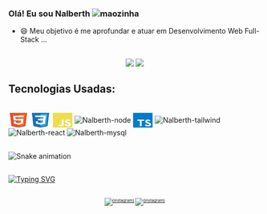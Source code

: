 ### Olá! Eu sou Nalberth <img alt="maozinha" width="28" src="https://media.giphy.com/media/hvRJCLFzcasrR4ia7z/giphy.gif">

<!-- - 🔭 Sou bolsista em <b>LABEX - LABoratório de programação EXtrema</b> ... -->
<!-- - 🌱 Estou me aprofundando em Desenvolvimento Web ... -->
- 😄 Meu objetivo é me aprofundar e atuar em Desenvolvimento Web Full-Stack ...

 ##


 <div align="center">
 <img height="180em" src="https://github-readme-stats-sigma-five.vercel.app/api?username=nalbertc&show_icons=true&theme=tokyonight&include_all_commits=true&count_private=true"/>



<img height="180em" src="https://github-readme-stats-sigma-five.vercel.app/api/top-langs/?username=NalbertC&layout=compact&langs_count=7&theme=tokyonight"/>


</div> 



 
 ## 

      
## Tecnologias Usadas: 

<div style="display: inline_block"><br>

<img align="center" alt="Nalberth-HTML" height="30" width="40" src="https://raw.githubusercontent.com/devicons/devicon/master/icons/html5/html5-original.svg">
  <img align="center" alt="Nalberth-CSS" height="30" width="40" src="https://raw.githubusercontent.com/devicons/devicon/master/icons/css3/css3-original.svg">
  <img align="center" alt="Nalberth-Js" height="30" width="40" src="https://raw.githubusercontent.com/devicons/devicon/master/icons/javascript/javascript-plain.svg">
   <img align="center" alt="Nalberth-node" height="30" width="40" src="https://cdn.jsdelivr.net/gh/devicons/devicon/icons/nodejs/nodejs-plain.svg" />
   <img align="center" alt="Nalberth-Ts" height="30" width="40" src="https://raw.githubusercontent.com/devicons/devicon/master/icons/typescript/typescript-plain.svg">
   <img align="center" alt="Nalberth-tailwind" height="30" src="https://cdn.jsdelivr.net/gh/devicons/devicon/icons/tailwindcss/tailwindcss-plain.svg" />
   <img align="center" alt="Nalberth-react" height="30" width="40" src="https://cdn.jsdelivr.net/gh/devicons/devicon/icons/react/react-original.svg" />
<!--    <img align="center" alt="Nalberth-postgres" height="30" src="https://cdn.jsdelivr.net/gh/devicons/devicon/icons/postgresql/postgresql-plain.svg" /> -->
   <img align="center" alt="Nalberth-mysql" height="30" src="https://cdn.jsdelivr.net/gh/devicons/devicon/icons/mysql/mysql-plain.svg" />
<!--    <img align="center" alt="Nalberth-docker" height="35" src="https://cdn.jsdelivr.net/gh/devicons/devicon/icons/docker/docker-plain.svg" /> -->

</div>
    
  ##  
    
![Snake animation](https://github.com/NalbertC/NalbertC/blob/output/github-contribution-grid-snake.svg)   
   
<!--   ## -->
    
<!--    ## Siga minhas redes sociais
    
[![(instagram)](https://img.shields.io/badge/Instagram-E4405F?style=for-the-badge&logo=instagram&logoColor=white)](https://instagram.com/castro.nalberth_00) [![(instagram)](https://img.shields.io/badge/LinkedIn-0077B5?style=for-the-badge&logo=linkedin&logoColor=white)](http://ca.linkedin.com/in/nalberth-castro-1969a3239)
   -->
  ## 
[![Typing SVG](https://readme-typing-svg.herokuapp.com?font=Courier&color=00D400FD&vCenter=true&lines=Obrigado+pela+visita+%F0%9F%91%8D)](https://git.io/typing-svg)
    
  ##  
       
<div align="center" style="display: inline_block; font-size: 8px">   
    
[![(instagram)](https://img.shields.io/badge/Instagram-E4405F?style=for-the-badge&logo=instagram&logoColor=white)](https://instagram.com/castro.nalberth_00) [![(instagram)](https://img.shields.io/badge/LinkedIn-0077B5?style=for-the-badge&logo=linkedin&logoColor=white)](http://ca.linkedin.com/in/nalberth-castro-1969a3239)    

  
</div>
    
    
